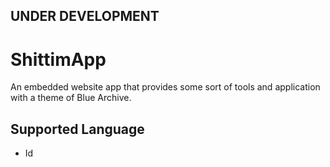 ## UNDER DEVELOPMENT
# ShittimApp
An embedded website app that provides some sort of tools and application with a theme of Blue Archive.

## Supported Language
- Id
